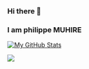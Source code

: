 ### Hi there 👋

### I am philippe MUHIRE

<!--
**philmuhire/philmuhire** is a ✨ _special_ ✨ repository because its `README.md` (this file) appears on your GitHub profile.

Here are some ideas to get you started:

- 🔭 I’m currently working on ...
- 🌱 I’m currently learning ...
- 👯 I’m looking to collaborate on ...
- 🤔 I’m looking for help with ...
- 💬 Ask me about ...
- 📫 How to reach me: ...
- 😄 Pronouns: ...
- ⚡ Fun fact: ...
-->

[![My GitHub Stats](https://github-readme-stats.vercel.app/api/?username=philmuhire&count_private=true&theme=tokyonight&showicons=true)]()


<div style="display: flex; flex-direction: column; gap: 5">
 <img class="img" src="https://github-readme-stats.vercel.app/api/top-langs/?username=philmuhire&theme=radical&layout=compact" />
</div>

